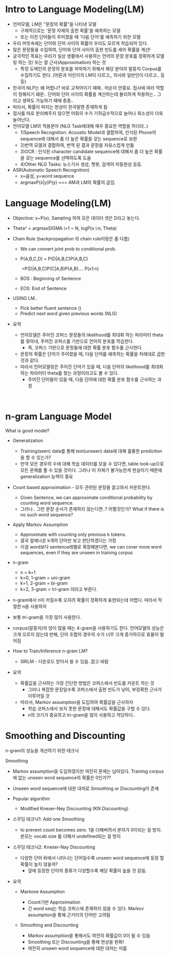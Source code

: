 # Intro to Language Modeling(LM)

- 언어모델, LM은 "문장의 확률"을 나타낸 모델
  - 구체적으로는 '문장 자체의 출현 확률'을 예측하는 모델
  - 또는 이전 단어들이 주어졌을 때 '다음 단어'를 예측하기 위한 모델
- 우리 머릿속에는 단어와 단어 사이의 확률이 우리도 모르게 학습되어 있다.
- 많은 문장들을 수집하여, 단어와 단어 사이의 출현 빈도를 세어 확률을 계산!
- 궁극적인 목표는 우리가 일상 생활에서 사용하는 언어의 문장 분포를 정확하게 모델링 하는 것/ 또는 잘 근사(Approximation) 하는 것
  - 특정 도메인의 문장의 분포를 파악하기 위해서 해당 분야의 말뭉치 Corpus를 수집하기도 한다. (어른과 어린이의 LM이 다르고,, 의사와 일반인이 다르고.. 등등)
- 한국어 NLP는 왜 어렵나? 바로 교착어이기 때매.. 어순이 안중요. 접사에 따라 역할이 정해지기 떄문.. 단어와 단어 사이의 확률을 계산하는데 불리하게 작용하는.. 그리고 생략도 가능하기 때매 종종..
- 따라서, 확률이 퍼지는 현상이 한국말엔 존재하게 됨
- 접사를 따로 분리해주지 않으면 어휘의 수가 기하급수적으로 늘어나 희소성이 더욱 늘어난다.
- 언어모델 LM의 적용분야 (NLG Task에대해 매우 중요한 역할을 하더라..)
  - 1)Speech Recognition: Acoustic Model과 결합하여, 인식된 Phone의 sequence에 대해서 좀 더 높은 확률을 갖는 sequence로 보완
  - 2)번역 모델과 결합하여, 번역 된 결과 문장을 자유스럽게 만듦
  - 3)OCR : 인식된 character candidate sequence에 대해서 좀 더 높은 확률을 갖는 sequence를 선택하도록 도움
  - 4)Other NLG Tasks: 뉴스기사 생성, 챗봇, 검색어 자동완성 등등.
- ASR(Automatic Speech Recognition)
  - x=음성, y=word sequence
  - argmaxP(x|y)P(y) === AM과 LM의 확률의 곱임.

# Language Modeling(LM)

- Objective: x~P(x), Sampling 하여 모은 데이터 셋은 D라고 놓는다.

- Theta^ = argmaxSIGMA i=1 ~ N, logP(x i:n; Theta)

- Chain Rule (backpropagation 의 chain rule이랑은 좀 다름)

  - We can convert joint prob to conditional prob.

  - P(A,B,C,D) = P(D|A,B,C)P(A,B,C)

    ​                   =P(D|A,B,C)P(C|A,B)P(A,B).... P(x1:n)

  - BOS : Beginning of Sentence

  - EOS: End of Sentence

- USING LM.. 

  - Pick better fluent sentence ()
  - Predict next word given previous words (NLG)

- 요약

  - 언어모델은 주어진 코퍼스 문장들의 likelihood를 최대화 하는 파라미터 theta를 찾아내, 주어진 코퍼스를 기반으로 언어의 분포를 학습한다.
    - 즉, 코퍼스 기반으로 문장들에 대한 확률 분포 함수를 근사한다.
  - 문장의 확률은 단어가 주어졌을 때, 다음 단어를 예측하는 확률을 차례대로 곱한 것과 같다.
  - 따라서 언어모델링은 주어진 단어가 있을 때, 다음 단어의 likelihood를 최대화 하는 파라미터 theta를 찾는 과정이라고도 볼 수 있다.
    - 주어진 단어들이 있을 때, 다음 단어에 대한 확률 분포 함수를 근사하는 과정

  ​                    

# n-gram Language Model

What is good model?

- Generalization

  - Training(seen) data를 통해 test(unseen) data에 대해 훌륭한 prediction을 할 수 있는가?
  - 만약 모든 경우의 수에 대해 학습 데이터를 모을 수 있다면, table look-up으로 모든 문제를 풀 수 있을 것이다. 그러나 이 자체가 불가능한게 현실이기 때문에 generalization 능력이 중요

- Count based approximation - 모두 관련된 문장들 끌고와서 카운트한다.

  - Given Sentence, we can approximate conditional probability by counting word sequence.
  - 그러나..  그런 문장 순서가 존재하지 않는다면..? 어쩔것인가? What if there is no such word sequence?

- Apply Markov Assumption

  - Approximate with counting only previous k tokens.
  - 결국 앞에나온 k개의 단어만 보고 판단하겠다는 가정
  - 이걸 word보다 sentence레벨로 확장해본다면, we can cover more word sequences, even if they are unseen in training corpus

- n-gram

  - n = k+1
  - k=0, 1-gram = uni-gram
  - k=1, 2-gram = bi-gram
  - k=2, 3-gram = tri-gram 이라고 부른다.

-  n-gram에서  n이 커질수록 오히려 확률이 정확하게 표현되는데 어렵다. 따라서 적절한 n을 사용하자

- 보통 tri-gram을 가장 많이 사용한다.

- corpus(말뭉치)의 양이 많을 때는 4-gram을 사용하기도 한다. 언어모델의 성능은 크게 오르지 않는데 반해, 단어 조합의 경우의 수가 너무 크게 증가하므로 효율이 떨어짐

- How to Train/Inference n-gram LM?

  - SRILM - 다운로드 받아서 쓸 수 있음..참고 바람

- 요약

  - 확률값을 근사하는 가장 간단한 방법은 코퍼스에서 빈도를 카운트 하는 것
    - 그러나 복잡한 문장일수록 코퍼스에서 출현 빈도가 낮아, 부정확한 근사가 이루어질 것
  - 따라서, Markov assumption을 도입하여 확률값을 근사하자
    - 학습 코퍼스에서 보지 못한 문장에 대해서도 확률값을 구할 수 있다.
    - n의 크기가 중요하고 tri-gram을 많이 사용하고 적당하다..

  

# Smoothing and Discounting

n-gram의 성능을 개선하기 위한 테크닉

Smoothing

- Markov assumption을 도입하였지만 여전히 문제는 남아있다. Training corpus에 없는 unseen word sequence의 확률은 0인가??

- Unseen word sequence에 대한 대처로 Smoothing or Discounting이 존재

- Popular algorithm

  - Modified Kneser-Ney Discounting (KN Discounting)

- 스무딩 테크닉1: Add one Smoothing

  -  to prevent count becomes zero. 1을 더해버려서 분자가 0이되는 걸 방지. 분모는 vocab size 를 더해서 undefined되는 걸 방지

- 스무딩 테크닉2: Kneser-Nay Discounting

  - 다양한 단어 뒤에서 나타나는 단어일수록 unseen word sequence에 등장 할 확률이 높지 않을까?
    - 앞에 등장한 단어의 종류가 다양할수록 해당 확률이 높을 것 같음.

- 요약

  - Markove Assumption

    - Count기반 Approximation
    - 긴 word seq는 학습 코퍼스에 존재하지 않을 수 있다. Markov assumption을 통해 근거리의 단어만 고려됨

  - Smoothing and Discounting

    - Markov assumption을 통해서도 여전히 확률값이 0이 될 수 있음
    - Smoothing 또는 Discounting을 통해 현상을 완화!
    - 여전히 unseen word sequence에 대한 대처는 미흡

    

